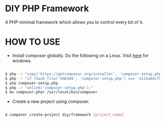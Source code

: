 # DIY PHP Framework
A PHP minimal framework which allows you to control every bit of it.

# HOW TO USE
- Install composer globally. Do the following on a Linux. Visit [here](https://getcomposer.org/doc/00-intro.md) for windows.

```bash

$ php -r "copy('https://getcomposer.org/installer', 'composer-setup.php');"
$ php -r "if (hash_file('SHA384', 'composer-setup.php') === 'e115a8dc7871f15d853148a7fbac7da27d6c0030b848d9b3dc09e2a0388afed865e6a3d6b3c0fad45c48e2b5fc1196ae') { echo 'Installer verified'; } else { echo 'Installer corrupt'; unlink('composer-setup.php'); } echo PHP_EOL;"
$ php composer-setup.php
$ php -r "unlink('composer-setup.php');"
$ mv composer.phar /usr/local/bin/composer

```

- Create a new project using composer.

```bash

$ composer create-project diy/framework [project_name]

```